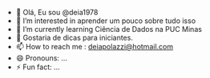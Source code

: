 - 👋 Olá, Eu sou @deia1978
- 👀 I’m interested in aprender um pouco sobre tudo isso
- 🌱 I’m currently learning Ciência de Dados na PUC Minas
- 💞️ Gostaria de dicas para iniciantes.
- 📫 How to reach me : deiapolazzi@hotmail.com
- 😄 Pronouns: ...
- ⚡ Fun fact: ...

<!---
deia1978/deia1978 is a ✨ special ✨ repository because its `README.md` (this file) appears on your GitHub profile.
You can click the Preview link to take a look at your changes.
--->

